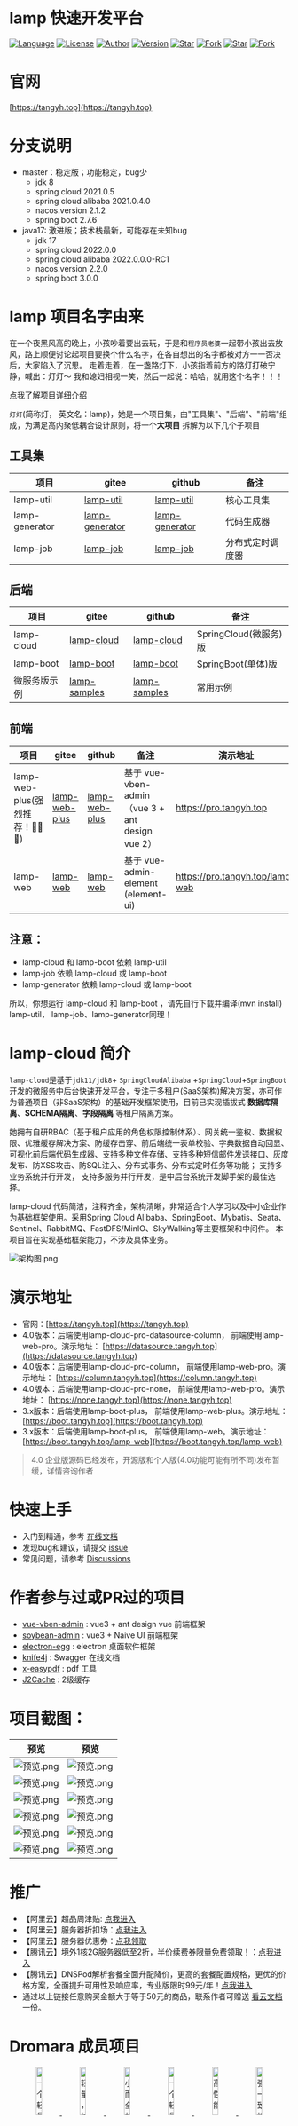 # lamp 快速开发平台

[![Language](https://img.shields.io/badge/语言-Java%20%7C%20SpringCloud%20%7C%20Vue3%20%7C%20...-red?style=flat-square&color=42b883)](https://github.com/dromara/lamp-cloud)
[![License](https://img.shields.io/github/license/dromara/lamp-cloud?color=42b883&style=flat-square)](https://github.com/dromara/lamp-cloud/blob/master/LICENSE)
[![Author](https://img.shields.io/badge/作者-zuihou-orange.svg)](https://github.com/zuihou)
[![Version](https://img.shields.io/badge/版本-3.10.0-java17-brightgreen.svg)](https://github.com/dromara/lamp-cloud)
[![Star](https://img.shields.io/github/stars/dromara/lamp-cloud?color=42b883&logo=github&style=flat-square)](https://github.com/dromara/lamp-cloud/stargazers)
[![Fork](https://img.shields.io/github/forks/dromara/lamp-cloud?color=42b883&logo=github&style=flat-square)](https://github.com/dromara/lamp-cloud/network/members)
[![Star](https://gitee.com/dromara/lamp-cloud/badge/star.svg?theme=gray)](https://gitee.com/dromara/lamp-cloud/stargazers)
[![Fork](https://gitee.com/dromara/lamp-cloud/badge/fork.svg?theme=gray)](https://gitee.com/dromara/lamp-cloud/members)

# 官网

[https://tangyh.top](https://tangyh.top)

# 分支说明

- master：稳定版；功能稳定，bug少
  - jdk 8
  - spring cloud 2021.0.5
  - spring cloud alibaba 2021.0.4.0
  - nacos.version 2.1.2
  - spring boot 2.7.6
- java17: 激进版；技术栈最新，可能存在未知bug
  - jdk 17
  - spring cloud 2022.0.0
  - spring cloud alibaba 2022.0.0.0-RC1
  - nacos.version 2.2.0
  - spring boot 3.0.0

# lamp 项目名字由来

在一个夜黑风高的晚上，小孩吵着要出去玩，于是和`程序员老婆`一起带小孩出去放风，路上顺便讨论起项目要换个什么名字，在各自想出的名字都被对方一一否决后，大家陷入了沉思。
走着走着，在一盏路灯下，小孩指着前方的路灯打破宁静，喊出：灯灯～
我和媳妇相视一笑，然后一起说：哈哈，就用这个名字！！！

[点我了解项目详细介绍](https://tangyh.top)

`灯灯`(简称灯， 英文名：lamp)，她是一个项目集，由"工具集"、"后端"、"前端"组成，为满足高内聚低耦合设计原则，将一个**大项目**
拆解为以下几个子项目

## 工具集

| 项目             | gitee                                                        | github                                                     | 备注       |
|----------------|--------------------------------------------------------------|------------------------------------------------------------|----------|
| lamp-util      | [lamp-util](https://gitee.com/zuihou111/lamp-util)           | [lamp-util](https://github.com/zuihou/lamp-util)           | 核心工具集    |
| lamp-generator | [lamp-generator](https://gitee.com/zuihou111/lamp-generator) | [lamp-generator](https://github.com/zuihou/lamp-generator) | 代码生成器    |
| lamp-job       | [lamp-job](https://gitee.com/zuihou111/lamp-job)             | [lamp-job](https://github.com/zuihou/lamp-job)             | 分布式定时调度器 |

## 后端

| 项目         | gitee                                                  | github                                                 | 备注                |
|------------|--------------------------------------------------------|--------------------------------------------------------|-------------------|
| lamp-cloud | [lamp-cloud](https://gitee.com/dromara/lamp-cloud)     | [lamp-cloud](https://github.com/dromara/lamp-cloud)    | SpringCloud(微服务)版 |
| lamp-boot  | [lamp-boot](https://gitee.com/zuihou111/lamp-boot)     | [lamp-boot](https://github.com/zuihou/lamp-boot)       | SpringBoot(单体)版   |
| 微服务版示例     | [lamp-samples](https://github.com/zuihou/lamp-samples) | [lamp-samples](https://github.com/zuihou/lamp-samples) | 常用示例              |

## 前端

| 项目                         | gitee                                                      | github                                                   | 备注                                           | 演示地址                            |
|----------------------------|------------------------------------------------------------|----------------------------------------------------------|----------------------------------------------|---------------------------------|
| lamp-web-plus(强烈推荐！👏👏👏) | [lamp-web-plus](https://gitee.com/zuihou111/lamp-web-plus) | [lamp-web-plus](https://github.com/zuihou/lamp-web-plus) | 基于 vue-vben-admin （vue 3 + ant design vue 2） | https://pro.tangyh.top          |
| lamp-web                   | [lamp-web](https://gitee.com/zuihou111/lamp-web)           | [lamp-web](https://github.com/zuihou/lamp-web)           | 基于 vue-admin-element (element-ui)            | https://pro.tangyh.top/lamp-web |

## 注意：

- lamp-cloud 和 lamp-boot 依赖 lamp-util
- lamp-job 依赖 lamp-cloud 或 lamp-boot
- lamp-generator 依赖 lamp-cloud 或 lamp-boot

所以，你想运行 lamp-cloud 和 lamp-boot ，请先自行下载并编译(mvn install) lamp-util， lamp-job、lamp-generator同理！

# lamp-cloud 简介

`lamp-cloud`是基于`jdk11/jdk8`+ `SpringCloudAlibaba` +`SpringCloud`+`SpringBoot`
开发的微服务中后台快速开发平台，专注于多租户(SaaS架构)解决方案，亦可作为普通项目（非SaaS架构）的基础开发框架使用，目前已实现插拔式
**数据库隔离**、**SCHEMA隔离**、**字段隔离** 等租户隔离方案。

她拥有自研RBAC（基于租户应用的角色权限控制体系）、网关统一鉴权、数据权限、优雅缓存解决方案、防缓存击穿、前后端统一表单校验、字典数据自动回显、可视化前后端代码生成器、支持多种文件存储、支持多种短信邮件发送接口、灰度发布、防XSS攻击、防SQL注入、分布式事务、分布式定时任务等功能；
支持多业务系统并行开发， 支持多服务并行开发，是中后台系统开发脚手架的最佳选择。

lamp-cloud 代码简洁，注释齐全，架构清晰，非常适合个人学习以及中小企业作为基础框架使用。采用Spring Cloud
Alibaba、SpringBoot、Mybatis、Seata、Sentinel、RabbitMQ、FastDFS/MinIO、SkyWalking等主要框架和中间件。 本项目旨在实现基础框架能力，不涉及具体业务。

![架构图.png](01-docs/image/架构图/lamp-cloud架构图.png)

# 演示地址

- 官网：[https://tangyh.top](https://tangyh.top)
- 4.0版本：后端使用lamp-cloud-pro-datasource-column，
  前端使用lamp-web-pro。演示地址：   [https://datasource.tangyh.top](https://datasource.tangyh.top)
- 4.0版本：后端使用lamp-cloud-pro-column，
  前端使用lamp-web-pro。演示地址：   [https://column.tangyh.top](https://column.tangyh.top)
- 4.0版本：后端使用lamp-cloud-pro-none，
  前端使用lamp-web-pro。演示地址：   [https://none.tangyh.top](https://none.tangyh.top)
- 3.x版本：后端使用lamp-boot-plus， 前端使用lamp-web-plus。演示地址：  [https://boot.tangyh.top](https://boot.tangyh.top)
- 3.x版本：后端使用lamp-boot-plus，
  前端使用lamp-web。演示地址：     [https://boot.tangyh.top/lamp-web](https://boot.tangyh.top/lamp-web)

> 4.0 企业版源码已经发布，开源版和个人版(4.0功能可能有所不同)发布暂缓，详情咨询作者

# 快速上手

- 入门到精通，参考 [在线文档](https://www.kancloud.cn/zuihou/zuihou-admin-cloud)
- 发现bug和建议，请提交 [issue](https://github.com/dromara/lamp-cloud/issues)
- 常见问题，请参考 [Discussions](https://github.com/dromara/lamp-cloud/discussions)

# 作者参与过或PR过的项目

- [vue-vben-admin](https://github.com/vbenjs/vue-vben-admin) : vue3 + ant design vue 前端框架
- [soybean-admin](https://github.com/honghuangdc/soybean-admin) : vue3 + Naive UI 前端框架
- [electron-egg](https://github.com/wallace5303/electron-egg) : electron 桌面软件框架
- [knife4j](https://gitee.com/xiaoym/knife4j) : Swagger 在线文档
- [x-easypdf](https://gitee.com/dromara/x-easypdf) : pdf 工具
- [J2Cache](https://gitee.com/ld/J2Cache) : 2级缓存

# 项目截图：

| 预览                                             | 预览                                      |
|------------------------------------------------|-----------------------------------------|
| ![预览.png](01-docs/image/架构图/lamp-cloud架构图.png) | ![预览.png](01-docs/image/业务/swagger.png) |
| ![预览.png](01-docs/image/业务/nacos.jpg)          | ![预览.png](01-docs/image/业务/工作流.png)     |
| ![预览.png](01-docs/image/业务/项目预览1.png)          | ![预览.png](01-docs/image/业务/项目预览2.png)   |
| ![预览.png](01-docs/image/监控/sba1.png)           | ![预览.png](01-docs/image/监控/sba2.png)    |
| ![预览.png](01-docs/image/监控/sw拓扑图.png)          | ![预览.png](01-docs/image/监控/sw追踪列表.png)  |
| ![预览.png](01-docs/image/1000star.png)          | ![预览.png](01-docs/image/软著V2.5.0.jpg)   |

# 推广

- 【阿里云】超品周津贴: [点我进入](https://www.aliyun.com/minisite/goods?taskPkg=1212cpz&pkgSid=183200&userCode=uk5ga6sq)
- 【阿里云】服务器折扣场：[点我进入](https://www.aliyun.com/minisite/goods?userCode=uk5ga6sq)
- 【阿里云】服务器优惠券：[点我领取](https://www.aliyun.com/daily-act/ecs/activity_selection?userCode=uk5ga6sq)
- 【腾讯云】境外1核2G服务器低至2折，半价续费券限量免费领取！：[点我进入](https://cloud.tencent.com/act/cps/redirect?redirect=1068&cps_key=970c3dc91a95510c5a474f54eac73ac7&from=console)
- 【腾讯云】DNSPod解析套餐全面升配降价，更高的套餐配置规格，更优的价格方案，全面提升可用性及响应率，专业版限时99元/年！[点我进入](https://cloud.tencent.com/act/cps/redirect?redirect=1542&cps_key=970c3dc91a95510c5a474f54eac73ac7&from=console)
- 通过以上链接任意购买金额大于等于50元的商品，联系作者可赠送 [看云文档](https://www.kancloud.cn/zuihou/zuihou-admin-cloud)
一份。

# Dromara 成员项目

<p align="center">
<a href="https://gitee.com/dromara/TLog" target="_blank">
<img src="https://oss.dev33.cn/sa-token/link/tlog2.png" title="一个轻量级的分布式日志标记追踪神器，10分钟即可接入，自动对日志打标签完成微服务的链路追踪" width="15%">
</a>
<a href="https://gitee.com/dromara/liteFlow" target="_blank">
<img src="https://oss.dev33.cn/sa-token/link/liteflow.png" title="轻量，快速，稳定，可编排的组件式流程引擎" width="15%">
</a>
<a href="https://hutool.cn/" target="_blank">
<img src="https://oss.dev33.cn/sa-token/link/hutool.jpg" title="小而全的Java工具类库，使Java拥有函数式语言般的优雅，让Java语言也可以“甜甜的”。" width="15%">
</a>
<a href="https://sa-token.dev33.cn/" target="_blank">
<img src="https://oss.dev33.cn/sa-token/link/sa-token.png" title="一个轻量级 java 权限认证框架，让鉴权变得简单、优雅！" width="15%">
</a>
<a href="https://gitee.com/dromara/hmily" target="_blank">
<img src="https://oss.dev33.cn/sa-token/link/hmily.png" title="高性能一站式分布式事务解决方案。" width="15%">
</a>
<a href="https://gitee.com/dromara/Raincat" target="_blank">
<img src="https://oss.dev33.cn/sa-token/link/raincat.png" title="强一致性分布式事务解决方案。" width="15%">
</a>
</p>
<p align="center">
<a href="https://gitee.com/dromara/myth" target="_blank">
<img src="https://oss.dev33.cn/sa-token/link/myth.png" title="可靠消息分布式事务解决方案。" width="15%">
</a>
<a href="https://cubic.jiagoujishu.com/" target="_blank">
<img src="https://oss.dev33.cn/sa-token/link/cubic.png" title="一站式问题定位平台，以agent的方式无侵入接入应用，完整集成arthas功能模块，致力于应用级监控，帮助开发人员快速定位问题" width="15%">
</a>
<a href="https://maxkey.top/" target="_blank">
<img src="https://oss.dev33.cn/sa-token/link/maxkey.png" title="业界领先的身份管理和认证产品" width="15%">
</a>
<a href="http://forest.dtflyx.com/" target="_blank">
<img src="https://oss.dev33.cn/sa-token/link/forest-logo.png" title="Forest能够帮助您使用更简单的方式编写Java的HTTP客户端" width="15%">
</a>
<a href="https://jpom.io/" target="_blank">
<img src="https://oss.dev33.cn/sa-token/link/jpom.png" title="一款简而轻的低侵入式在线构建、自动部署、日常运维、项目监控软件" width="15%">
</a>
<a href="https://su.usthe.com/" target="_blank">
<img src="https://oss.dev33.cn/sa-token/link/sureness.png" title="面向 REST API 的高性能认证鉴权框架" width="15%">
</a>
</p>
<p align="center">
<a href="https://easy-es.cn/" target="_blank">
<img src="https://oss.dev33.cn/sa-token/link/easy-es2.png" title="傻瓜级ElasticSearch搜索引擎ORM框架" width="15%">
</a>
<a href="https://gitee.com/dromara/northstar" target="_blank">
<img src="https://oss.dev33.cn/sa-token/link/northstar_logo.png" title="Northstar盈富量化交易平台" width="15%">
</a>
<a href="https://hertzbeat.com/" target="_blank">
<img src="https://oss.dev33.cn/sa-token/link/hertzbeat_brand.jpg" title="易用友好的云监控系统" width="15%">
</a>
<a href="https://plugins.sheng90.wang/fast-request/" target="_blank">
<img src="https://oss.dev33.cn/sa-token/link/fast-request.gif" title="Idea 版 Postman，为简化调试API而生" width="15%">
</a>
<a href="https://www.jeesuite.com/" target="_blank">
<img src="https://oss.dev33.cn/sa-token/link/mendmix.png" title="开源分布式云原生架构一站式解决方案" width="15%">
</a>
<a href="https://gitee.com/dromara/koalas-rpc" target="_blank">
<img src="https://oss.dev33.cn/sa-token/link/koalas-rpc2.png" title="企业生产级百亿日PV高可用可拓展的RPC框架。" width="15%">
</a>
</p>
<p align="center">
<a href="https://async.sizegang.cn/" target="_blank">
<img src="https://oss.dev33.cn/sa-token/link/gobrs-async.png" title="配置极简功能强大的异步任务动态编排框架" width="15%">
</a>
<a href="https://dynamictp.cn/" target="_blank">
<img src="https://oss.dev33.cn/sa-token/link/dynamic-tp.png" title="基于配置中心的轻量级动态可监控线程池" width="15%">
</a>
<a href="https://www.x-easypdf.cn" target="_blank">
<img src="https://oss.dev33.cn/sa-token/link/x-easypdf.png" title="一个用搭积木的方式构建pdf的框架（基于pdfbox）" width="15%">
</a>
<a href="http://dromara.gitee.io/image-combiner" target="_blank">
<img src="https://oss.dev33.cn/sa-token/link/image-combiner.png" title="一个专门用于图片合成的工具，没有很复杂的功能，简单实用，却不失强大" width="15%">
</a>
<a href="https://www.herodotus.cn/" target="_blank">
<img src="https://oss.dev33.cn/sa-token/link/dante-cloud2.png" title="Dante-Cloud 是一款企业级微服务架构和服务能力开发平台。" width="15%">
</a>
<a href="https://dromara.org/zh/projects/" target="_blank">
<img src="https://oss.dev33.cn/sa-token/link/dromara.png" title="让每一位开源爱好者，体会到开源的快乐。" width="15%">
</a>
</p>
<p align="center">
为往圣继绝学，一个人或许能走的更快，但一群人会走的更远。
</p>

# 企业版

本项目分为开源版、个人学习版和企业商用版，github和gitee上能搜索到的为开源版本，遵循Apache协议。 个人和企业版源码在私有gitlab托管，购买后开通账号。

区别请看：[会员版](https://tangyh.top/vip/%E6%8E%88%E6%9D%83%E8%B4%B9%E7%94%A8)

# 开源协议

Apache Licence 2.0 Licence是著名的非盈利开源组织Apache采用的协议。该协议和BSD类似，同样鼓励代码共享和尊重原作者的著作权，同样允许代码修改，再发布（作为开源或商业软件）。
需要满足的条件如下：

- 需要给代码的用户一份Apache Licence
- 如果你修改了代码，需要在被修改的文件中说明。
- 在延伸的代码中（修改和有源代码衍生的代码中）需要带有原来代码中的协议，商标，专利声明和其他原来作者规定需要包含的说明。
- 如果再发布的产品中包含一个Notice文件，则在Notice文件中需要带有Apache Licence。你可以在Notice中增加自己的许可，但不可以表现为对Apache
  Licence构成更改。 Apache Licence也是对商业应用友好的许可。使用者也可以在需要的时候修改代码来满足需要并作为开源或商业产品发布/销售。
-
若你借鉴或学习了本项目的源码，请你在你的项目源码和说明文档中显著的表明引用于本项目，并附上本项目的github访问地址。（https://github.com/dromara/lamp-cloud）
